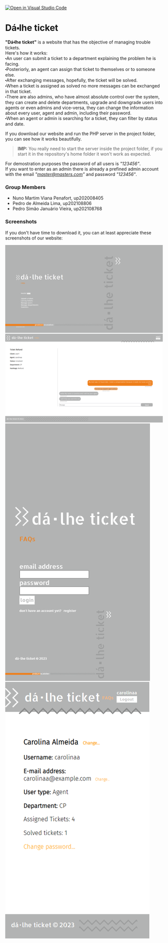 [![Open in Visual Studio Code](https://classroom.github.com/assets/open-in-vscode-c66648af7eb3fe8bc4f294546bfd86ef473780cde1dea487d3c4ff354943c9ae.svg)](https://classroom.github.com/online_ide?assignment_repo_id=10572751&assignment_repo_type=AssignmentRepo)

# Dá⬝lhe ticket

__"Dá⬝lhe ticket"__ is a website that has the objective of managing trouble tickets.   
Here's how it works:  
⬝An user can submit a ticket to a department explaining the problem he is facing.  
⬝Posteriorly, an agent can assign that ticket to themselves or to someone else.  
⬝After exchanging messages, hopefully, the ticket will be solved.  
⬝When a ticket is assigned as solved no more messages can be exchanged in that ticket.  
⬝There are also admins, who have almost absolute control over the system, they can create and delete departments, upgrade and downgrade users into agents or even admins and vice-versa, they can change the information about every user, agent and admin, including their password.  
⬝When an agent or admin is searching for a ticket, they can filter by status and date.  

If you download our website and run the PHP server in the project folder, you can see how it works beautifully.  

> __IMP:__ You really need to start the server inside the project folder, if you start it in the repository's home folder it won't work as expected.  

For demostration purposes the password of all users is _"123456"_.  
If you want to enter as an admin there is already a prefined admin account with the email _"master@masters.com"_ and password _"123456"_. 

### Group Members
 - Nuno Martim Viana Penafort, up202008405
 - Pedro de Almeida Lima, up202108806
 - Pedro Simão Januário Vieira, up202108768

### Screenshots
If you don't have time to download it, you can at least appreciate these screenshots of our website:

![Home Page Screenshot on Desktop](images/Home_desktop.png)  
![Messages Screenshot on Desktop](images/Ticket_desktop.png)  
![Login Screenshot on Phone](images/Home_phone.png)  
![Profile Screenshot on Phone](images/Profile_phone.png)  
